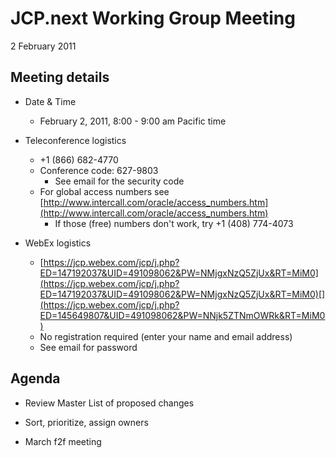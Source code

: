 # JCP.next Working Group Meeting  
2 February 2011

## Meeting details

*   Date & Time
    *   February 2, 2011, 8:00 - 9:00 am Pacific time  

*   Teleconference logistics
    *   +1 (866) 682-4770
    *   Conference code: 627-9803
        *   See email for the security code
    *   For global access numbers see [http://www.intercall.com/oracle/access_numbers.htm](http://www.intercall.com/oracle/access_numbers.htm)
        *   If those (free) numbers don't work, try +1 (408) 774-4073
*   WebEx[](https://jcp.webex.com/jcp/j.php?ED=144242297&UID=491098062&PW=NMDI4ZjE2NmQ4&RT=MiM0) logistics
    *   [https://jcp.webex.com/jcp/j.php?ED=147192037&UID=491098062&PW=NMjgxNzQ5ZjUx&RT=MiM0](https://jcp.webex.com/jcp/j.php?ED=147192037&UID=491098062&PW=NMjgxNzQ5ZjUx&RT=MiM0)[](https://jcp.webex.com/jcp/j.php?ED=145649807&UID=491098062&PW=NNjk5ZTNmOWRk&RT=MiM0)
    *   No registration required (enter your name and email address)
    *   See email for password

## **Agenda**

*   Review Master List of proposed changes

*   Sort, prioritize, assign owners

*   March f2f meeting